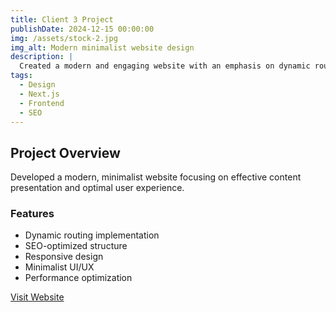 ```yaml
---
title: Client 3 Project
publishDate: 2024-12-15 00:00:00
img: /assets/stock-2.jpg
img_alt: Modern minimalist website design
description: |
  Created a modern and engaging website with an emphasis on dynamic routing and SEO optimization, featuring a minimalist design approach.
tags:
  - Design
  - Next.js
  - Frontend
  - SEO
---
```


## Project Overview

Developed a modern, minimalist website focusing on effective content presentation and optimal user experience.

### Features

- Dynamic routing implementation
- SEO-optimized structure
- Responsive design
- Minimalist UI/UX
- Performance optimization

[Visit Website](https://client-3-fadi.vercel.app)
